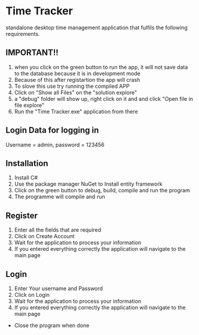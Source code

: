 # Time Tracker

standalone desktop time management application that fulfils the following requirements.

## IMPORTANT!!
1. when you click on the green button to run the app, it will not save data to the database because it is in development mode 
2. Because of this after registartion the app will crash 
3. To slove this use try running the compiled APP
4. Click on "Show all Files" on the "solution explore"
5. a "debug" folder will show up, right click on it and and click "Open file in file explore"
6. Run the "Time Tracker.exe" application from there 

## Login Data for logging in
Username = admin, password = 123456


## Installation

1. Install C# 
2. Use the package manager NuGet to Install entity framework
3. Click on the green button to debug, build, compile and run the program
4. The programme will compile and run

## Register
1. Enter all the fields that are required
2. Click on Create Account 
3. Wait for the application to process your information
4. If you entered everything correctly the application will navigate to the main page

## Login
1. Enter Your username and Password
2. Click on Login 
3. Wait for the application to process your information
4. If you entered everything correctly the application will navigate to the main page

* Close the program when done
